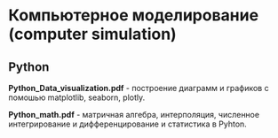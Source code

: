 # Компьютерное моделирование (computer simulation)

## Python
**Python_Data_visualization.pdf** - построение диаграмм и графиков с помошью matplotlib, seaborn, plotly.

**Python_math.pdf** - матричная алгебра, интерполяция, численное интегрирование и дифференцирование и статистика в Pyhton. 
